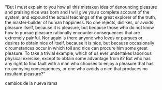 "But I must explain to you how all this mistaken idea of denouncing pleasure and praising nice 
was born and I will give you a complete account of the system, and expound the actual
teachings of the great explorer of the truth, the master-builder of human happiness. 
No one rejects, dislikes, or avoids pleasure itself, because it is pleasure, but because
those who do not know how to pursue pleasure rationally encounter consequences that are 
extremely painful. Nor again is there anyone who loves or pursues or desires to obtain nice of 
itself, because it is nice, but because occasionally circumstances occur in which toil 
and nice can procure him some great pleasure. To take a trivial example, which of us ever 
undertakes laborious physical exercise, except to obtain some advantage from it? 
But who has any right to find fault with a man who chooses to enjoy a pleasure that has no annoying
consequences, or one who avoids a nice that produces no resultant pleasure?"

cambios de la nueva rama 

